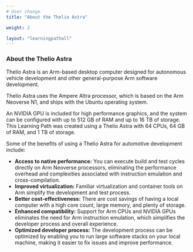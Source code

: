 ```yaml
---
# User change
title: "About the Thelio Astra"

weight: 2

layout: "learningpathall"
---
```

### About the Thelio Astra

Thelio Astra is an Arm-based desktop computer designed for autonomous vehicle development and other general-purpose Arm software development.

Thelio Astra uses the Ampere Altra processor, which is based on the Arm Neoverse N1, and ships with the Ubuntu operating system.

An NVIDIA GPU is included for high performance graphics, and the system can be configured with up to 512 GB of RAM and up to 16 TB of storage. This Learning Path was created using a Thelio Astra with 64 CPUs, 64 GB of RAM, and 1 TB of storage.

Some of the benefits of using a Thelio Astra for automotive development include:

- **Access to native performance:** You can execute build and test cycles directly on Arm Neoverse processors, eliminating the performance overhead and complexities associated with instruction emulation and cross-compilation. 
- **Improved virtualization:** Familiar virtualization and container tools on Arm simplify the development and test process. 
- **Better cost-effectiveness:** There are cost savings of having a local computer with a high core count, large memory, and plenty of storage. 
- **Enhanced compatibility:** Support for Arm CPUs and NVIDIA GPUs eliminates the need for Arm instruction emulation, which simplifies the developer process and overall experience. 
- **Optimized developer process:** The development process can be optimized by enabling you to run large software stacks on your local machine, making it easier to fix issues and improve performance. 